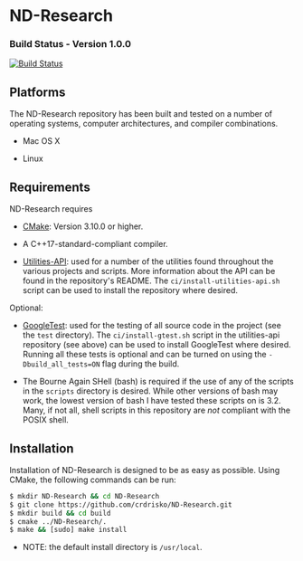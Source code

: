 # ND-Research

### Build Status - Version 1.0.0

[![Build Status](https://travis-ci.com/crdrisko/ND-Research.svg?branch=master)](https://travis-ci.com/crdrisko/ND-Research)

## Platforms

The ND-Research repository has been built and tested on a number of operating systems, computer architectures, and compiler combinations.

- Mac OS X

- Linux

## Requirements

ND-Research requires

- [CMake](https://cmake.org): Version 3.10.0 or higher.

- A C++17-standard-compliant compiler.

- [Utilities-API](https://github.com/crdrisko/utilities-api): used for a number of the utilities found throughout the various projects and scripts. More information about the API can be found in the repository's README. The `ci/install-utilities-api.sh` script can be used to install the repository where desired.

Optional:

- [GoogleTest](https://github.com/google/googletest): used for the testing of all source code in the project (see the `test` directory). The `ci/install-gtest.sh` script in the utilities-api repository (see above) can be used to install GoogleTest where desired. Running all these tests is optional and can be turned on using the `-Dbuild_all_tests=ON` flag during the build.

- The Bourne Again SHell (bash) is required if the use of any of the scripts in the `scripts` directory is desired. While other versions of bash may work, the lowest version of bash I have tested these scripts on is 3.2. Many, if not all, shell scripts in this repository are *not* compliant with the POSIX shell.

## Installation

Installation of ND-Research is designed to be as easy as possible. Using CMake, the following commands can be run:

```bash
$ mkdir ND-Research && cd ND-Research
$ git clone https://github.com/crdrisko/ND-Research.git
$ mkdir build && cd build
$ cmake ../ND-Research/.
$ make && [sudo] make install
```

- NOTE: the default install directory is `/usr/local`.

